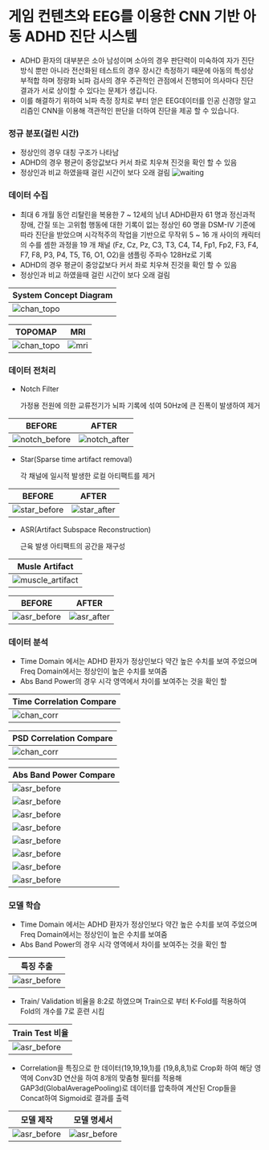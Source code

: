 # 게임 컨텐츠와  EEG를 이용한 CNN 기반 아동 ADHD 진단 시스템

- ADHD 환자의 대부분은 소아 남성이며 소아의 경우 판단력이 미숙하여 자가 진단 방식 뿐만 아니라 전산화된 테스트의 경우 장시간 측정하기 때문에 아동의 특성상 부적합 하며 정량화 뇌파 검사의 경우 주관적인 관점에서 진행되어 의사마다 진단 결과가 서로 상이할 수 있다는 문제가 생깁니다.
 - 이를 해결하기 위하여 뇌파 측정 장치로 부터 얻은 EEG데이터를 인공 신경망 알고리즘인 CNN을 이용해 객관적인 판단을 더하여 진단을 제공 할 수 있습니다.
 
### 정규 분포(걸린 시간)
- 정상인의 경우 대칭 구조가 나타남
- ADHD의 경우 평균이 중앙값보다 커서 좌로 치우쳐 진것을 확인 할 수 있음
- 정상인과 비교 하였을때 걸린 시간이 보다 오래 걸림
![waiting](https://github.com/DunkHimYo/adhd_project/blob/main/readMeImg/waiting%20time.jpg)

### 데이터 수집
- 최대 6 개월 동안 리탈린을 복용한 7 ~ 12세의 남녀 ADHD환자 61 명과 정신과적 장애, 간질 또는 고위험 행동에 대한 기록이 없는 정상인 60 명을 DSM-IV 기준에 따라 진단을 받았으며 시각적주의 작업을 기반으로 무작위 5 ~ 16 개 사이의 캐릭터의 수를 셈한 과정을 19 개 채널 (Fz, Cz, Pz, C3, T3, C4, T4, Fp1, Fp2, F3, F4, F7, F8, P3, P4, T5, T6, O1, O2)을 샘플링 주파수 128Hz로 기록
- ADHD의 경우 평균이 중앙값보다 커서 좌로 치우쳐 진것을 확인 할 수 있음
- 정상인과 비교 하였을때 걸린 시간이 보다 오래 걸림

| System Concept Diagram |
| ------ |
|![chan_topo](https://github.com/DunkHimYo/adhd_project/blob/main/readMeImg/system_concept.png)|

| TOPOMAP | MRI |
| ------ | ------ |
|![chan_topo](https://github.com/DunkHimYo/adhd_project/blob/main/readMeImg/channel_topomap.png)|![mri](https://github.com/DunkHimYo/adhd_project/blob/main/readMeImg/mri.png)|

### 데이터 전처리

- Notch Filter

  가정용 전원에 의한 교류전기가 뇌파 기록에 섞여 50Hz에 큰 진폭이 발생하여 제거

| BEFORE | AFTER |
| ------ | ------ |
|![notch_before](https://github.com/DunkHimYo/adhd_project/blob/main/readMeImg/notch_filter_before.jpg)|![notch_after](https://github.com/DunkHimYo/adhd_project/blob/main/readMeImg/notch_filter_after.jpg)|

- Star(Sparse time artifact removal)

  각 채널에 일시적 발생한 로컬 아티팩트를 제거

| BEFORE | AFTER |
| ------ | ------ |
|![star_before](https://github.com/DunkHimYo/adhd_project/blob/main/readMeImg/star_before.png)|![star_after](https://github.com/DunkHimYo/adhd_project/blob/main/readMeImg/star_after.png)|

- ASR(Artifact Subspace Reconstruction)

  근육 발생 아티팩트의 공간을 재구성

| Musle Artifact |
| ------ |
|![muscle_artifact](https://github.com/DunkHimYo/adhd_project/blob/main/readMeImg/musle_artifact.jpg)|

| BEFORE | AFTER |
| ------ | ------ |
|![asr_before](https://github.com/DunkHimYo/adhd_project/blob/main/readMeImg/asr_before.jpg)|![asr_after](https://github.com/DunkHimYo/adhd_project/blob/main/readMeImg/asr_after.jpg)|


### 데이터 분석
- Time Domain 에서는 ADHD 환자가 정상인보다 약간 높은 수치를 보여 주었으며 Freq Domain에서는 정상인이 높은 수치를 보여줌
- Abs Band Power의 경우 시각 영역에서 차이를 보여주는 것을 확인 할 

| Time Correlation Compare |
| ------ |
|![chan_corr](https://github.com/DunkHimYo/adhd_project/blob/main/readMeImg/time_corr.png)|

| PSD Correlation Compare |
| ------ |
|![chan_corr](https://github.com/DunkHimYo/adhd_project/blob/main/readMeImg/freq_corr.png)|

| Abs Band Power Compare |
| ------ |
|![asr_before](https://github.com/DunkHimYo/adhd_project/blob/main/readMeImg/delta.png)|
|![asr_before](https://github.com/DunkHimYo/adhd_project/blob/main/readMeImg/theta.png)|
|![asr_before](https://github.com/DunkHimYo/adhd_project/blob/main/readMeImg/alpha.png)|
|![asr_before](https://github.com/DunkHimYo/adhd_project/blob/main/readMeImg/betaH.png)|
|![asr_before](https://github.com/DunkHimYo/adhd_project/blob/main/readMeImg/BetaM.png)|
|![asr_before](https://github.com/DunkHimYo/adhd_project/blob/main/readMeImg/betaL.png)|
|![asr_before](https://github.com/DunkHimYo/adhd_project/blob/main/readMeImg/gamma.png)|
|![asr_before](https://github.com/DunkHimYo/adhd_project/blob/main/readMeImg/total.png)|

### 모델 학습
- Time Domain 에서는 ADHD 환자가 정상인보다 약간 높은 수치를 보여 주었으며 Freq Domain에서는 정상인이 높은 수치를 보여줌
- Abs Band Power의 경우 시각 영역에서 차이를 보여주는 것을 확인 할 


| 특징 추출 |
| ------ |
|![asr_before](https://github.com/DunkHimYo/adhd_project/blob/main/readMeImg/feature.png)|

- Train/ Validation 비율을 8:2로 하였으며 Train으로 부터 K-Fold를 적용하여 Fold의 개수를 7로 훈련 시킴

| Train Test 비율 |
| ------ |
|![asr_before](https://github.com/DunkHimYo/adhd_project/blob/main/readMeImg/train_ratio.png)|

- Correlation을 특징으로 한 데이터(19,19,19,1)를 (19,8,8,1)로 Crop화 하여 해당 영역에 Conv3D 연산을 하여 8개의 맞춤형 필터를 적용해 GAP3d(GlobalAveragePooling)로 데이터를 압축하여 계산된 Crop들을 Concat하여 Sigmoid로 결과를 출력

| 모델 제작 | 모델 명세서 |
| ------ | ------ |
|![asr_before](https://github.com/DunkHimYo/adhd_project/blob/main/readMeImg/model.png)|![asr_before](https://github.com/DunkHimYo/adhd_project/blob/main/readMeImg/Specification.png)|
